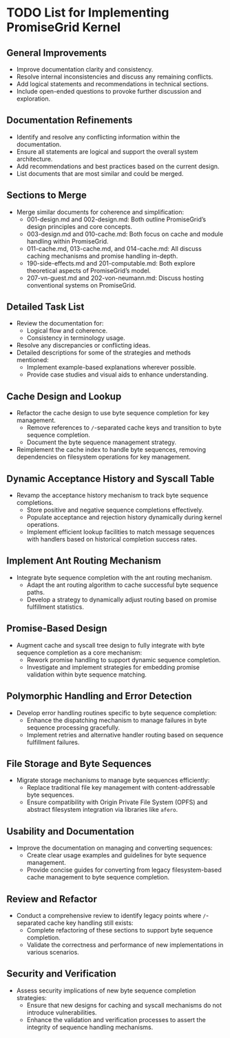 # TODO List for Implementing PromiseGrid Kernel

## General Improvements
- Improve documentation clarity and consistency.
- Resolve internal inconsistencies and discuss any remaining conflicts.
- Add logical statements and recommendations in technical sections.
- Include open-ended questions to provoke further discussion and exploration.

## Documentation Refinements
- Identify and resolve any conflicting information within the documentation.
- Ensure all statements are logical and support the overall system architecture.
- Add recommendations and best practices based on the current design.
- List documents that are most similar and could be merged.

## Sections to Merge
- Merge similar documents for coherence and simplification:
  - 001-design.md and 002-design.md: Both outline PromiseGrid’s design principles and core concepts.
  - 003-design.md and 010-cache.md: Both focus on cache and module handling within PromiseGrid.
  - 011-cache.md, 013-cache.md, and 014-cache.md: All discuss caching mechanisms and promise handling in-depth.
  - 190-side-effects.md and 201-computable.md: Both explore theoretical aspects of PromiseGrid’s model.
  - 207-vn-guest.md and 202-von-neumann.md: Discuss hosting conventional systems on PromiseGrid.

## Detailed Task List
- Review the documentation for:
  - Logical flow and coherence.
  - Consistency in terminology usage.
- Resolve any discrepancies or conflicting ideas.
- Detailed descriptions for some of the strategies and methods mentioned:
  - Implement example-based explanations wherever possible.
  - Provide case studies and visual aids to enhance understanding.

## Cache Design and Lookup
- Refactor the cache design to use byte sequence completion for key management.
  - Remove references to `/`-separated cache keys and transition to byte sequence completion.
  - Document the byte sequence management strategy.
- Reimplement the cache index to handle byte sequences, removing dependencies on filesystem operations for key management.

## Dynamic Acceptance History and Syscall Table
- Revamp the acceptance history mechanism to track byte sequence completions.
  - Store positive and negative sequence completions effectively.
  - Populate acceptance and rejection history dynamically during kernel operations.
  - Implement efficient lookup facilities to match message sequences with handlers based on historical completion success rates.

## Implement Ant Routing Mechanism
- Integrate byte sequence completion with the ant routing mechanism.
  - Adapt the ant routing algorithm to cache successful byte sequence paths.
  - Develop a strategy to dynamically adjust routing based on promise fulfillment statistics.

## Promise-Based Design
- Augment cache and syscall tree design to fully integrate with byte sequence completion as a core mechanism:
  - Rework promise handling to support dynamic sequence completion.
  - Investigate and implement strategies for embedding promise validation within byte sequence matching.

## Polymorphic Handling and Error Detection
- Develop error handling routines specific to byte sequence completion:
  - Enhance the dispatching mechanism to manage failures in byte sequence processing gracefully.
  - Implement retries and alternative handler routing based on sequence fulfillment failures.

## File Storage and Byte Sequences
- Migrate storage mechanisms to manage byte sequences efficiently:
  - Replace traditional file key management with content-addressable byte sequences.
  - Ensure compatibility with Origin Private File System (OPFS) and abstract filesystem integration via libraries like `afero`.

## Usability and Documentation
- Improve the documentation on managing and converting sequences:
  - Create clear usage examples and guidelines for byte sequence management.
  - Provide concise guides for converting from legacy filesystem-based cache management to byte sequence completion.

## Review and Refactor
- Conduct a comprehensive review to identify legacy points where `/`-separated cache key handling still exists:
  - Complete refactoring of these sections to support byte sequence completion.
  - Validate the correctness and performance of new implementations in various scenarios.

## Security and Verification
- Assess security implications of new byte sequence completion strategies:
  - Ensure that new designs for caching and syscall mechanisms do not introduce vulnerabilities.
  - Enhance the validation and verification processes to assert the integrity of sequence handling mechanisms.

